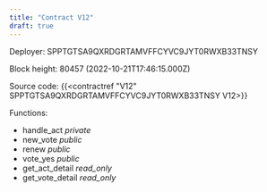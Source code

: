 ```yaml
---
title: "Contract V12"
draft: true
---
```

Deployer: SPPTGTSA9QXRDGRTAMVFFCYVC9JYT0RWXB33TNSY


 



Block height: 80457 (2022-10-21T17:46:15.000Z)

Source code: {{<contractref "V12" SPPTGTSA9QXRDGRTAMVFFCYVC9JYT0RWXB33TNSY V12>}}

Functions:

* handle_act _private_
* new_vote _public_
* renew _public_
* vote_yes _public_
* get_act_detail _read_only_
* get_vote_detail _read_only_
